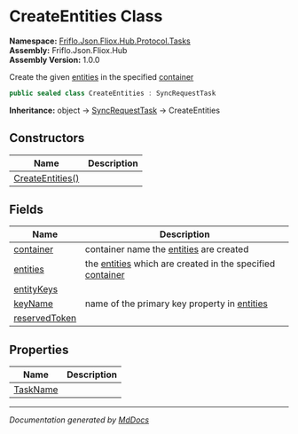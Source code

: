 ﻿<!--  
  <auto-generated>   
    The contents of this file were generated by a tool.  
    Changes to this file may be list if the file is regenerated  
  </auto-generated>   
-->

# CreateEntities Class

**Namespace:** [Friflo.Json.Fliox.Hub.Protocol.Tasks](../index.md)  
**Assembly:** Friflo.Json.Fliox.Hub  
**Assembly Version:** 1.0.0

Create the given [entities](fields/entities.md) in the specified [container](fields/container.md)

```csharp
public sealed class CreateEntities : SyncRequestTask
```

**Inheritance:** object → [SyncRequestTask](../SyncRequestTask/index.md) → CreateEntities

## Constructors

| Name                                      | Description |
| ----------------------------------------- | ----------- |
| [CreateEntities()](constructors/index.md) |             |

## Fields

| Name                                     | Description                                                                                            |
| ---------------------------------------- | ------------------------------------------------------------------------------------------------------ |
| [container](fields/container.md)         | container name the [entities](fields/entities.md) are created                                          |
| [entities](fields/entities.md)           | the [entities](fields/entities.md) which are created in the specified [container](fields/container.md) |
| [entityKeys](fields/entityKeys.md)       |                                                                                                        |
| [keyName](fields/keyName.md)             | name of the primary key property in [entities](fields/entities.md)                                     |
| [reservedToken](fields/reservedToken.md) |                                                                                                        |

## Properties

| Name                               | Description |
| ---------------------------------- | ----------- |
| [TaskName](properties/TaskName.md) |             |

___

*Documentation generated by [MdDocs](https://github.com/ap0llo/mddocs)*
